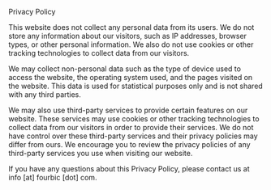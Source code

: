 

Privacy Policy

This website does not collect any personal data from its users. We do not store any information about our visitors, such as IP addresses, browser types, or other personal information. We also do not use cookies or other tracking technologies to collect data from our visitors.

We may collect non-personal data such as the type of device used to access the website, the operating system used, and the pages visited on the website. This data is used for statistical purposes only and is not shared with any third parties.

We may also use third-party services to provide certain features on our website. These services may use cookies or other tracking technologies to collect data from our visitors in order to provide their services. We do not have control over these third-party services and their privacy policies may differ from ours. We encourage you to review the privacy policies of any third-party services you use when visiting our website.

If you have any questions about this Privacy Policy, please contact us at info [at] fourbic [dot] com.